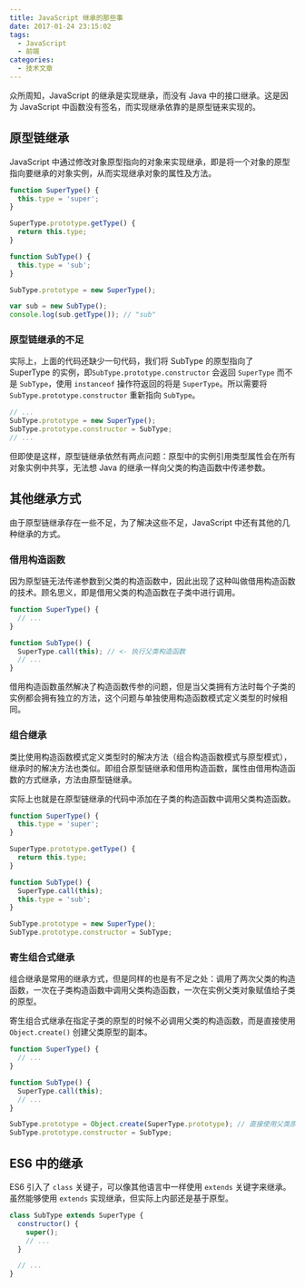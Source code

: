 ```yaml
---
title: JavaScript 继承的那些事
date: 2017-01-24 23:15:02
tags:
  - JavaScript
  - 前端
categories:
  - 技术文章
---
```


众所周知，JavaScript 的继承是实现继承，而没有 Java 中的接口继承。这是因为 JavaScript 中函数没有签名，而实现继承依靠的是原型链来实现的。

## 原型链继承

JavaScript 中通过修改对象原型指向的对象来实现继承，即是将一个对象的原型指向要继承的对象实例，从而实现继承对象的属性及方法。

<!--more-->

``` js
function SuperType() {
  this.type = 'super';
}

SuperType.prototype.getType() {
  return this.type;
}

function SubType() {
  this.type = 'sub';
}

SubType.prototype = new SuperType();

var sub = new SubType();
console.log(sub.getType()); // "sub"
```

### 原型链继承的不足
实际上，上面的代码还缺少一句代码，我们将 SubType 的原型指向了 SuperType 的实例，即`SubType.prototype.constructor` 会返回 `SuperType` 而不是 `SubType`，使用 `instanceof` 操作符返回的将是 `SuperType`。所以需要将 `SubType.prototype.constructor` 重新指向 `SubType`。

``` js
// ...
SubType.prototype = new SuperType();
SubType.prototype.constructor = SubType;
// ...
```

但即使是这样，原型链继承依然有两点问题：原型中的实例引用类型属性会在所有对象实例中共享，无法想 Java 的继承一样向父类的构造函数中传递参数。

## 其他继承方式

由于原型链继承存在一些不足，为了解决这些不足，JavaScript 中还有其他的几种继承的方式。

### 借用构造函数
因为原型链无法传递参数到父类的构造函数中，因此出现了这种叫做借用构造函数的技术。顾名思义，即是借用父类的构造函数在子类中进行调用。

``` js
function SuperType() {
  // ...
}

function SubType() {
  SuperType.call(this); // <- 执行父类构造函数
  // ...
}
```

借用构造函数虽然解决了构造函数传参的问题，但是当父类拥有方法时每个子类的实例都会拥有独立的方法，这个问题与单独使用构造函数模式定义类型的时候相同。

### 组合继承
类比使用构造函数模式定义类型时的解决方法（组合构造函数模式与原型模式），继承时的解决方法也类似。即组合原型链继承和借用构造函数，属性由借用构造函数的方式继承，方法由原型链继承。

实际上也就是在原型链继承的代码中添加在子类的构造函数中调用父类构造函数。

``` js
function SuperType() {
  this.type = 'super';
}

SuperType.prototype.getType() {
  return this.type;
}

function SubType() {
  SuperType.call(this);
  this.type = 'sub';
}

SubType.prototype = new SuperType();
SubType.prototype.constructor = SubType;
```

### 寄生组合式继承
组合继承是常用的继承方式，但是同样的也是有不足之处：调用了两次父类的构造函数，一次在子类构造函数中调用父类构造函数，一次在实例父类对象赋值给子类的原型。

寄生组合式继承在指定子类的原型的时候不必调用父类的构造函数，而是直接使用 `Object.create()` 创建父类原型的副本。

``` js
function SuperType() {
  // ...
}

function SubType() {
  SuperType.call(this);
  // ...
}

SubType.prototype = Object.create(SuperType.prototype); // 直接使用父类原型创建副本
SubType.prototype.constructor = SubType;
```

## ES6 中的继承

ES6 引入了 `class` 关键子，可以像其他语言中一样使用 `extends` 关键字来继承。虽然能够使用 `extends` 实现继承，但实际上内部还是基于原型。

``` js
class SubType extends SuperType {
  constructor() {
    super();
    // ...
  }

  // ...
}
```
